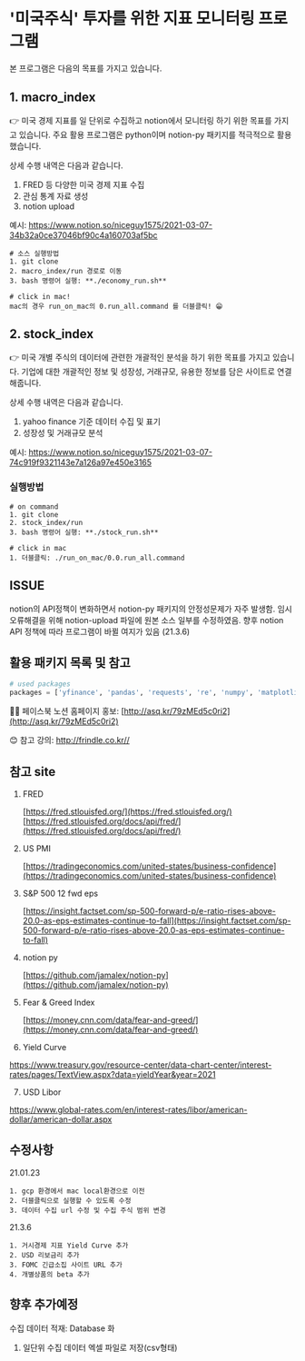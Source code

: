 # '미국주식' 투자를 위한 지표 모니터링 프로그램

본 프로그램은 다음의 목표를 가지고 있습니다.
  
## 1. macro_index
👉 미국 경제 지표를 일 단위로 수집하고 notion에서 모니터링 하기 위한 목표를 가지고 있습니다.
주요 활용 프로그램은 python이며 notion-py 패키지를 적극적으로 활용했습니다. 

상세 수행 내역은 다음과 같습니다.

1. FRED 등 다양한 미국 경제 지표 수집
2. 관심 통계 자료 생성
3. notion upload

예시: https://www.notion.so/niceguy1575/2021-03-07-34b32a0ce37046bf90c4a160703af5bc

~~~
# 소스 실행방법
1. git clone
2. macro_index/run 경로로 이동
3. bash 명령어 실행: **./economy_run.sh**

# click in mac!
mac의 경우 run_on_mac의 0.run_all.command 를 더블클릭! 😁
~~~

## 2. stock_index
👉 미국 개별 주식의 데이터에 관련한 개괄적인 분석을 하기 위한 목표를 가지고 있습니다.
기업에 대한 개괄적인 정보 및 성장성, 거래규모, 유용한 정보를 담은 사이트로 연결해줍니다.

상세 수행 내역은 다음과 같습니다.
1. yahoo finance 기준 데이터 수집 및 표기
2. 성장성 및 거래규모 분석

예시: https://www.notion.so/niceguy1575/2021-03-07-74c919f9321143e7a126a97e450e3165

### 실행방법
~~~
# on command
1. git clone
2. stock_index/run
3. bash 명령어 실행: **./stock_run.sh**

# click in mac
1. 더블클릭: ./run_on_mac/0.0.run_all.command
~~~

## ISSUE
notion의 API정책이 변화하면서 notion-py 패키지의 안정성문제가 자주 발생함.
임시 오류해결을 위해 notion-upload 파일에 원본 소스 일부를 수정하였음.
향후 notion API 정책에 따라 프로그램이 바뀔 여지가 있음 (21.3.6)

## 활용 패키지 목록 및 참고

~~~ python
# used packages
packages = ['yfinance', 'pandas', 'requests', 're', 'numpy', 'matplotlib', 'PyMuPDF', 'notion', 'bs4', 'datetime', 'dateutil', 'fitz']
~~~

💁‍♀️ 페이스북 노션 홈페이지 홍보: [http://asq.kr/79zMEd5c0ri2](http://asq.kr/79zMEd5c0ri2)

😊 참고 강의: http://frindle.co.kr// 


## 참고 site

1. FRED

    [https://fred.stlouisfed.org/](https://fred.stlouisfed.org/)
    [https://fred.stlouisfed.org/docs/api/fred/](https://fred.stlouisfed.org/docs/api/fred/)

2. US PMI

    [https://tradingeconomics.com/united-states/business-confidence](https://tradingeconomics.com/united-states/business-confidence)

3. S&P 500 12 fwd eps

    [https://insight.factset.com/sp-500-forward-p/e-ratio-rises-above-20.0-as-eps-estimates-continue-to-fall](https://insight.factset.com/sp-500-forward-p/e-ratio-rises-above-20.0-as-eps-estimates-continue-to-fall)

4. notion py

    [https://github.com/jamalex/notion-py](https://github.com/jamalex/notion-py)

5. Fear & Greed Index 

    [https://money.cnn.com/data/fear-and-greed/](https://money.cnn.com/data/fear-and-greed/)

6. Yield Curve

https://www.treasury.gov/resource-center/data-chart-center/interest-rates/pages/TextView.aspx?data=yieldYear&year=2021

7. USD Libor

https://www.global-rates.com/en/interest-rates/libor/american-dollar/american-dollar.aspx

## 수정사항

21.01.23
~~~
1. gcp 환경에서 mac local환경으로 이전
2. 더블클릭으로 실행할 수 있도록 수정
3. 데이터 수집 url 수정 및 수집 주식 범위 변경
~~~

21.3.6
~~~
1. 거시경제 지표 Yield Curve 추가
2. USD 리보금리 추가
3. FOMC 긴급소집 사이트 URL 추가
4. 개별상품의 beta 추가
~~~

## 향후 추가예정
수집 데이터 적재: Database 화
1. 일단위 수집 데이터 엑셀 파일로 저장(csv형태)


